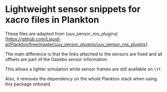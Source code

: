 # Lightweight sensor snippets for xacro files in Plankton

These files are adapted from (uuv_sensor_ros_plugins)[https://github.com/Liquid-ai/Plankton/tree/master/uuv_sensor_plugins/uuv_sensor_ros_plugins].

The main difference is that the links attached to the sensors are fixed and all offsets are part of the Gazebo sensor information.

This allows a lighter simulation while sensor frames are still available on `\tf`.

Also, it removes the dependency on the whole Plankton stack when using this package onboard.
